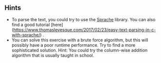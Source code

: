 ## Hints
- To parse the text, you could try to use the [Sprache](https://github.com/sprache/Sprache/blob/develop/README.md) library. 
You can also find a good tutorial [here] (https://www.thomaslevesque.com/2017/02/23/easy-text-parsing-in-c-with-sprache/) .
- You can solve this exercise with a brute force algorithm, but this will possibly have a poor runtime performance.
Try to find a more sophisticated solution. Hint: You could try the column-wise addition algorithm that is usually taught in school.
